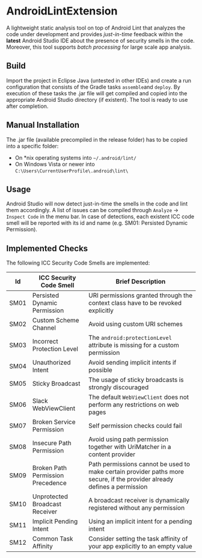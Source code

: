 # AndroidLintExtension

A lightweight static analysis tool on top of Android Lint that analyzes the code under development and provides *just-in-time* feedback within the **latest** Android Studio IDE about the presence of security smells in the code. Moreover, this tool supports *batch processing* for large scale app analysis.

## Build
Import the project in Eclipse Java (untested in other IDEs) and create a run configuration that consists of the Gradle tasks `assemble`and `deploy`. By execution of these tasks the .jar file will get compiled and copied into the appropriate Android Studio directory (if existent). The tool is ready to use after completion.

## Manual Installation
The .jar file (available precompiled in the release folder) has to be copied into a specific folder:
* On *nix operating systems into `~/.android/lint/`
* On Windows Vista or newer into `C:\Users\CurrentUserProfile\.android\lint\`

## Usage
Android Studio will now detect just-in-time the smells in the code and lint them accordingly. A list of issues can be compiled through `Analyze` -> `Inspect Code` in the menu bar. In case of detections, each existent ICC code smell will be reported with its id and name (e.g. SM01: Persisted Dynamic Permission).

## Implemented Checks
The following ICC Security Code Smells are implemented:

Id|ICC Security Code Smell|Brief Description
:-:|-|-
SM01|Persisted Dynamic Permission|URI permissions granted through the context class have to be revoked explicitly
SM02|Custom Scheme Channel|Avoid using custom URI schemes
SM03|Incorrect Protection Level|The `android:protectionLevel` attribute is missing for a custom permission
SM04|Unauthorized Intent|Avoid sending implicit intents if possible
SM05|Sticky Broadcast|The usage of sticky broadcasts is strongly discouraged
SM06|Slack WebViewClient|The default `WebViewClient` does not perform any restrictions on web pages
SM07|Broken Service Permission|Self permission checks could fail
SM08|Insecure Path Permission|Avoid using path permission together with UriMatcher in a content provider
SM09|Broken Path Permission Precedence|Path permissions cannot be used to make certain provider paths more secure, if the provider already defines a permission
SM10|Unprotected Broadcast Receiver|A broadcast receiver is dynamically registered without any permission
SM11|Implicit Pending Intent|Using an implicit intent for a pending intent
SM12|Common Task Affinity|Consider setting the task affinity of your app explicitly to an empty value
